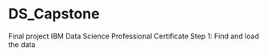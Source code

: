 # DS_Capstone
Final project IBM Data Science Professional Certificate
Step 1: Find and load the data 
